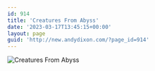 ```yaml
---
id: 914
title: 'Creatures From Abyss'
date: '2023-03-17T13:45:15+00:00'
layout: page
guid: 'http://new.andydixon.com/?page_id=914'
---
```


![Creatures From Abyss](https://i0.wp.com/assets.g8x2.ldn.idrivee2-23.com/posters/Creatures%20From%20Abyss%2001.jpg?w=1200&ssl=1 "Creatures From Abyss")